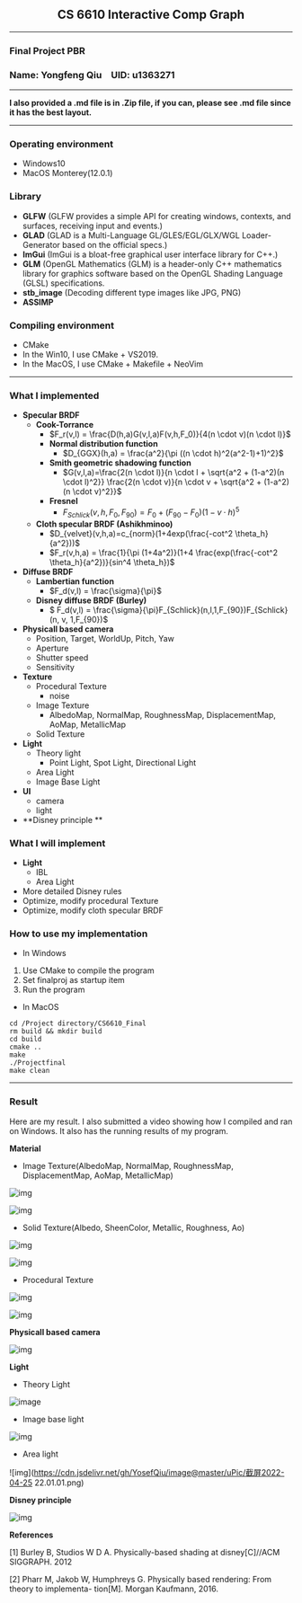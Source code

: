 

## <center>CS 6610 Interactive Comp Graph</center>

-----
### Final Project PBR
### Name: Yongfeng Qiu&emsp;UID:  u1363271

--------

**I also provided a .md file is in .Zip file, if you can, please see .md file since it has the best layout.**

-----


### Operating environment
- Windows10
- MacOS Monterey(12.0.1)

### Library
- **GLFW** (GLFW provides a simple API for creating windows, contexts, and surfaces, receiving input and events.)
- **GLAD** (GLAD is a Multi-Language GL/GLES/EGL/GLX/WGL Loader-Generator based on the official specs.)
- **ImGui** (ImGui is a bloat-free graphical user interface library for C++.)
- **GLM** (OpenGL Mathematics (GLM) is a header-only C++ mathematics library for graphics software based on the OpenGL Shading Language (GLSL) specifications.
- **stb_image** (Decoding different type images like JPG, PNG)
- **ASSIMP**

### Compiling environment
- CMake   
- In the Win10, I use CMake + VS2019. 
- In the MacOS, I use CMake + Makefile + NeoVim

------

### What I implemented

- **Specular BRDF**
  - **Cook-Torrance**  
    - $F_r(v,l) = \frac{D(h,a)G(v,l,a)F(v,h,F_0)}{4(n \cdot v)(n \cdot l)}$
    - **Normal distribution function** 
      - $D_{GGX}(h,a) = \frac{a^2}{\pi ((n \cdot h)^2(a^2-1)+1)^2}$
    - **Smith geometric shadowing function**
      -  $G(v,l,a)=\frac{2(n \cdot l)}{n \cdot l + \sqrt{a^2 + (1-a^2)(n \cdot l)^2}} \frac{2(n \cdot v)}{n \cdot v + \sqrt{a^2 + (1-a^2)(n \cdot v)^2}}$
    - **Fresnel** 
      - $F_{Schlick}(v,h,F_0, F_{90})=F_0+(F_{90}-F_0)(1-v \cdot h)^5$
  - **Cloth specular BRDF (Ashikhminoo)**
    - $D_{velvet}(v,h,a)=c_{norm}(1+4exp(\frac{-cot^2 \theta_h}{a^2}))$
    - $F_r(v,h,a) = \frac{1}{\pi (1+4a^2)}(1+4 \frac{exp(\frac{-cot^2 \theta_h}{a^2})}{sin^4 \theta_h})$
- **Diffuse BRDF**
  - **Lambertian function**
    -   $F_d(v,l) = \frac{\sigma}{\pi}$
  - **Disney diffuse BRDF (Burley)**
    - $ F_d(v,l) = \frac{\sigma}{\pi}F_{Schlick}(n,l,1,F_{90})F_{Schlick}(n, v, 1,F_{90})$
- **Physicall based camera**
  - Position, Target, WorldUp, Pitch, Yaw
  - Aperture
  - Shutter speed
  - Sensitivity
- **Texture**
  - Procedural Texture
    - noise
  - Image Texture
    - AlbedoMap, NormalMap, RoughnessMap, DisplacementMap, AoMap, MetallicMap
  - Solid Texture
- **Light**
  - Theory light
    - Point Light, Spot Light,  Directional Light
  - Area Light
  - Image Base Light
- **UI**
  - camera
  - light
- **Disney principle **


### What I will implement

- **Light**
  - IBL
  - Area Light
- More detailed Disney rules
- Optimize, modify procedural Texture
- Optimize, modify cloth specular BRDF

### How to use my implementation
- In Windows

1. Use CMake to compile the program
2. Set finalproj as startup item
3. Run the program

- In MacOS

````shell
cd /Project directory/CS6610_Final
rm build && mkdir build
cd build
cmake ..
make 
./Projectfinal
make clean
`````

----

### Result

Here are my result. I also submitted a video showing how I compiled and ran on Windows. It also has the running results of my program. 

**Material**

- Image Texture(AlbedoMap, NormalMap, RoughnessMap, DisplacementMap, AoMap, MetallicMap) 

![img](https://cdn.jsdelivr.net/gh/YosefQiu/image@master/uPic/PBR2.PNG)

![img](https://cdn.jsdelivr.net/gh/YosefQiu/image@master/uPic/PBR3.PNG)

- Solid Texture(Albedo, SheenColor, Metallic, Roughness, Ao)

![img](https://cdn.jsdelivr.net/gh/YosefQiu/image@master/uPic/cloth1.png)

![img](https://cdn.jsdelivr.net/gh/YosefQiu/image@master/uPic/cloth2.png)

- Procedural Texture

![img](https://cdn.jsdelivr.net/gh/YosefQiu/image@master/uPic/noise2.PNG)

![img](https://cdn.jsdelivr.net/gh/YosefQiu/image@master/uPic/noise1.png)

**Physicall based camera**

![img](https://cdn.jsdelivr.net/gh/YosefQiu/image@master/uPic/042611404896_0camera1.PNG)

**Light**

- Theory Light

![image](https://cdn.jsdelivr.net/gh/YosefQiu/image@master/uPic/PBR4.PNG)

- Image base light

![img](https://cdn.jsdelivr.net/gh/YosefQiu/image@master/uPic/ibl2.png)

- Area light

![img](https://cdn.jsdelivr.net/gh/YosefQiu/image@master/uPic/截屏2022-04-25 22.01.01.png)



**Disney principle**

![img](https://cdn.jsdelivr.net/gh/YosefQiu/image@master/uPic/dis2.PNG)





**References**

[1] Burley B, Studios W D A. Physically-based shading at disney[C]//ACM SIGGRAPH. 2012

[2] Pharr M, Jakob W, Humphreys G. Physically based rendering: From theory to implementa- tion[M]. Morgan Kaufmann, 2016.
